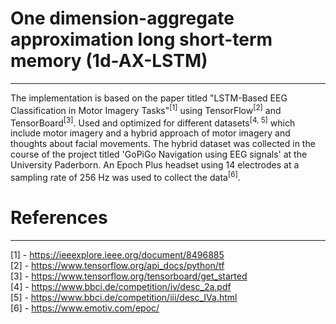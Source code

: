 # One dimension-aggregate approximation long short-term memory (1d-AX-LSTM)
----
The implementation is based on the paper titled "LSTM-Based EEG Classification in Motor Imagery Tasks"<sup>[1]</sup> using TensorFlow<sup>[2]</sup> and TensorBoard<sup>[3]</sup>. 
Used and optimized for different datasets<sup>[4, 5]</sup> which include motor imagery and a hybrid approach of motor imagery and thoughts about facial movements. The hybrid dataset was collected in the course of the project titled 'GoPiGo Navigation using EEG signals' at the University Paderborn. An Epoch Plus headset using 14 electrodes at a sampling rate of 256 Hz was used to collect the data<sup>[6]</sup>.

# References
----
[1] - https://ieeexplore.ieee.org/document/8496885<br/>
[2] - https://www.tensorflow.org/api_docs/python/tf<br/>
[3] - https://www.tensorflow.org/tensorboard/get_started<br/>
[4] - https://www.bbci.de/competition/iv/desc_2a.pdf<br/>
[5] - https://www.bbci.de/competition/iii/desc_IVa.html<br/>
[6] - https://www.emotiv.com/epoc/<br/>
